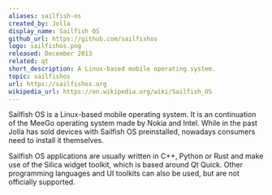 ```yaml
---
aliases: sailfish-os
created_by: Jolla
display_name: Sailfish OS
github_url: https://github.com/sailfishos
logo: sailfishos.png
released: December 2013
related: qt
short_description: A Linux-based mobile operating system.
topic: sailfishos
url: https://sailfishos.org
wikipedia_url: https://en.wikipedia.org/wiki/Sailfish_OS
---
```


Sailfish OS is a Linux-based mobile operating system. It is an continuation of the MeeGo operating system made by Nokia
and Intel. While in the past Jolla has sold devices with Sailfish OS preinstalled, nowadays consumers need to install
it themselves.

Sailfish OS applications are usually written in C++, Python or Rust and make use of the Silica widget toolkit, which
is based around Qt Quick. Other programming languages and UI toolkits can also be used, but are not officially supported.
